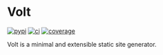 # Volt

[![pypi](https://img.shields.io/pypi/v/volt)](https://pypi.org/project/volt)
[![ci](https://github.com/bow/volt/actions/workflows/ci.yml/badge.svg)](https://github.com/bow/volt/actions?query=branch%3Amaster)
[![coverage](https://api.codeclimate.com/v1/badges/8ce9445ae34139a06276/test_coverage)](https://codeclimate.com/github/bow/volt/test_coverage)


Volt is a minimal and extensible static site generator.
